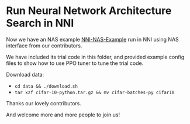  **Run Neural Network Architecture Search in NNI**	
 ===	
 
Now we have an NAS example [NNI-NAS-Example](https://github.com/Crysple/NNI-NAS-Example) run in NNI using NAS interface from our contributors.	

We have included its trial code in this folder, and provided example config files to show how to use PPO tuner to tune the trial code.

Download data:

- `cd data && ./download.sh`
- `tar xzf cifar-10-python.tar.gz && mv cifar-batches-py cifar10`
 
Thanks our lovely contributors. 	
 
And welcome more and more people to join us!

